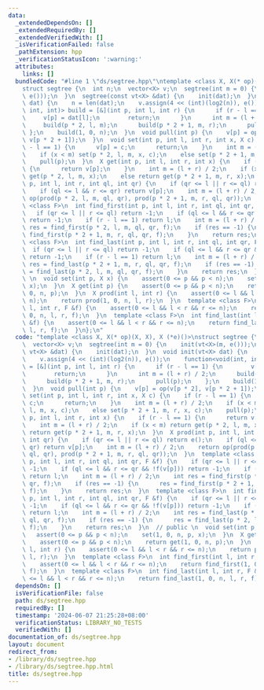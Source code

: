 ```yaml
---
data:
  _extendedDependsOn: []
  _extendedRequiredBy: []
  _extendedVerifiedWith: []
  _isVerificationFailed: false
  _pathExtension: hpp
  _verificationStatusIcon: ':warning:'
  attributes:
    links: []
  bundledCode: "#line 1 \"ds/segtree.hpp\"\ntemplate <class X, X(* op)(X, X), X (*e)()>\n\
    struct segtree {\n  int n;\n  vector<X> v;\n  segtree(int m = 0) {\n    init(vt<X>(m,\
    \ e()));\n  }\n  segtree(const vt<X> &dat) {\n    init(dat);\n  }\n  void init(vt<X>\
    \ dat) {\n    n = len(dat);\n    v.assign(4 << (int)(log2(n)), e());\n    function<void(int,\
    \ int, int)> build = [&](int p, int l, int r) {\n      if (r - l == 1) {\n   \
    \     v[p] = dat[l];\n        return;\n      }\n      int m = (l + r) / 2;\n \
    \     build(p * 2, l, m);\n      build(p * 2 + 1, m, r);\n      pull(p);\n   \
    \ };\n    build(1, 0, n);\n  }\n  void pull(int p) {\n    v[p] = op(v[p * 2],\
    \ v[p * 2 + 1]);\n  }\n  void set(int p, int l, int r, int x, X c) {\n    if (r\
    \ - l == 1) {\n      v[p] = c;\n      return;\n    }\n    int m = (l + r) / 2;\n\
    \    if (x < m) set(p * 2, l, m, x, c);\n    else set(p * 2 + 1, m, r, x, c);\n\
    \    pull(p);\n  }\n  X get(int p, int l, int r, int x) {\n    if (r - l == 1)\
    \ {\n      return v[p];\n    }\n    int m = (l + r) / 2;\n    if (x < m) return\
    \ get(p * 2, l, m, x);\n    else return get(p * 2 + 1, m, r, x);\n  }\n  X prod(int\
    \ p, int l, int r, int ql, int qr) {\n    if (qr <= l || r <= ql) return e();\n\
    \    if (ql <= l && r <= qr) return v[p];\n    int m = (l + r) / 2;\n    return\
    \ op(prod(p * 2, l, m, ql, qr), prod(p * 2 + 1, m, r, ql, qr));\n  }\n  template\
    \ <class F>\n  int find_first(int p, int l, int r, int ql, int qr, F &f) {\n \
    \   if (qr <= l || r <= ql) return -1;\n    if (ql <= l && r <= qr && !f(v[p]))\
    \ return -1;\n    if (r - l == 1) return l;\n    int m = (l + r) / 2;\n    int\
    \ res = find_first(p * 2, l, m, ql, qr, f);\n    if (res == -1) {\n      res =\
    \ find_first(p * 2 + 1, m, r, ql, qr, f);\n    }\n    return res;\n  }\n  template\
    \ <class F>\n  int find_last(int p, int l, int r, int ql, int qr, F &f) {\n  \
    \  if (qr <= l || r <= ql) return -1;\n    if (ql <= l && r <= qr && !f(v[p]))\
    \ return -1;\n    if (r - l == 1) return l;\n    int m = (l + r) / 2;\n    int\
    \ res = find_last(p * 2 + 1, m, r, ql, qr, f);\n    if (res == -1) {\n      res\
    \ = find_last(p * 2, l, m, ql, qr, f);\n    }\n    return res;\n  }\n  // public\
    \ \n  void set(int p, X x) {\n    assert(0 <= p && p < n);\n    set(1, 0, n, p,\
    \ x);\n  }\n  X get(int p) {\n    assert(0 <= p && p < n);\n    return get(1,\
    \ 0, n, p);\n  }\n  X prod(int l, int r) {\n    assert(0 <= l && l < r && r <=\
    \ n);\n    return prod(1, 0, n, l, r);\n  }\n  template <class F>\n  int find_first(int\
    \ l, int r, F &f) {\n    assert(0 <= l && l < r && r <= n);\n    return find_first(1,\
    \ 0, n, l, r, f);\n  }\n  template <class F>\n  int find_last(int l, int r, F\
    \ &f) {\n    assert(0 <= l && l < r && r <= n);\n    return find_last(1, 0, n,\
    \ l, r, f);\n  }\n};\n"
  code: "template <class X, X(* op)(X, X), X (*e)()>\nstruct segtree {\n  int n;\n\
    \  vector<X> v;\n  segtree(int m = 0) {\n    init(vt<X>(m, e()));\n  }\n  segtree(const\
    \ vt<X> &dat) {\n    init(dat);\n  }\n  void init(vt<X> dat) {\n    n = len(dat);\n\
    \    v.assign(4 << (int)(log2(n)), e());\n    function<void(int, int, int)> build\
    \ = [&](int p, int l, int r) {\n      if (r - l == 1) {\n        v[p] = dat[l];\n\
    \        return;\n      }\n      int m = (l + r) / 2;\n      build(p * 2, l, m);\n\
    \      build(p * 2 + 1, m, r);\n      pull(p);\n    };\n    build(1, 0, n);\n\
    \  }\n  void pull(int p) {\n    v[p] = op(v[p * 2], v[p * 2 + 1]);\n  }\n  void\
    \ set(int p, int l, int r, int x, X c) {\n    if (r - l == 1) {\n      v[p] =\
    \ c;\n      return;\n    }\n    int m = (l + r) / 2;\n    if (x < m) set(p * 2,\
    \ l, m, x, c);\n    else set(p * 2 + 1, m, r, x, c);\n    pull(p);\n  }\n  X get(int\
    \ p, int l, int r, int x) {\n    if (r - l == 1) {\n      return v[p];\n    }\n\
    \    int m = (l + r) / 2;\n    if (x < m) return get(p * 2, l, m, x);\n    else\
    \ return get(p * 2 + 1, m, r, x);\n  }\n  X prod(int p, int l, int r, int ql,\
    \ int qr) {\n    if (qr <= l || r <= ql) return e();\n    if (ql <= l && r <=\
    \ qr) return v[p];\n    int m = (l + r) / 2;\n    return op(prod(p * 2, l, m,\
    \ ql, qr), prod(p * 2 + 1, m, r, ql, qr));\n  }\n  template <class F>\n  int find_first(int\
    \ p, int l, int r, int ql, int qr, F &f) {\n    if (qr <= l || r <= ql) return\
    \ -1;\n    if (ql <= l && r <= qr && !f(v[p])) return -1;\n    if (r - l == 1)\
    \ return l;\n    int m = (l + r) / 2;\n    int res = find_first(p * 2, l, m, ql,\
    \ qr, f);\n    if (res == -1) {\n      res = find_first(p * 2 + 1, m, r, ql, qr,\
    \ f);\n    }\n    return res;\n  }\n  template <class F>\n  int find_last(int\
    \ p, int l, int r, int ql, int qr, F &f) {\n    if (qr <= l || r <= ql) return\
    \ -1;\n    if (ql <= l && r <= qr && !f(v[p])) return -1;\n    if (r - l == 1)\
    \ return l;\n    int m = (l + r) / 2;\n    int res = find_last(p * 2 + 1, m, r,\
    \ ql, qr, f);\n    if (res == -1) {\n      res = find_last(p * 2, l, m, ql, qr,\
    \ f);\n    }\n    return res;\n  }\n  // public \n  void set(int p, X x) {\n \
    \   assert(0 <= p && p < n);\n    set(1, 0, n, p, x);\n  }\n  X get(int p) {\n\
    \    assert(0 <= p && p < n);\n    return get(1, 0, n, p);\n  }\n  X prod(int\
    \ l, int r) {\n    assert(0 <= l && l < r && r <= n);\n    return prod(1, 0, n,\
    \ l, r);\n  }\n  template <class F>\n  int find_first(int l, int r, F &f) {\n\
    \    assert(0 <= l && l < r && r <= n);\n    return find_first(1, 0, n, l, r,\
    \ f);\n  }\n  template <class F>\n  int find_last(int l, int r, F &f) {\n    assert(0\
    \ <= l && l < r && r <= n);\n    return find_last(1, 0, n, l, r, f);\n  }\n};\n"
  dependsOn: []
  isVerificationFile: false
  path: ds/segtree.hpp
  requiredBy: []
  timestamp: '2024-06-07 21:25:28+08:00'
  verificationStatus: LIBRARY_NO_TESTS
  verifiedWith: []
documentation_of: ds/segtree.hpp
layout: document
redirect_from:
- /library/ds/segtree.hpp
- /library/ds/segtree.hpp.html
title: ds/segtree.hpp
---
```

